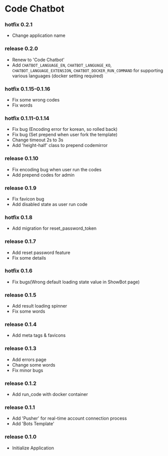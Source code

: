 # Code Chatbot

### hotfix 0.2.1
- Change application name

### release 0.2.0
- Renew to 'Code Chatbot'
- Add `CHATBOT_LANGUAGE_EN`, `CHATBOT_LANGUAGE_KO`, `CHATBOT_LANGUAGE_EXTENSION`, `CHATBOT_DOCKER_RUN_COMMAND` for supporting various languages (docker setting required)

### hotfix 0.1.15-0.1.16
- Fix some wrong codes
- Fix words

### hotfix 0.1.11-0.1.14
- Fix bug (Encoding error for korean, so rolled back)
- Fix bug (Set prepend when user fork the template)
- Change timeout 2s to 3s
- Add 'height-half' class to prepend codemirror

### release 0.1.10
- Fix encoding bug when user run the codes
- Add prepend codes for admin

### release 0.1.9
- Fix favicon bug
- Add disabled state as user run code

### hotfix 0.1.8
- Add migration for reset_password_token

### release 0.1.7
- Add reset password feature
- Fix some details

### hotfix 0.1.6
- Fix bugs(Wrong default loading state value in ShowBot page)

### release 0.1.5
- Add result loading spinner
- Fix some words

### release 0.1.4
- Add meta tags & favicons

### release 0.1.3
- Add errors page
- Change some words
- Fix minor bugs

### release 0.1.2
- Add run_code with docker container

### release 0.1.1
- Add 'Pusher' for real-time account connection process
- Add 'Bots Template'

### release 0.1.0
- Initialize Application

